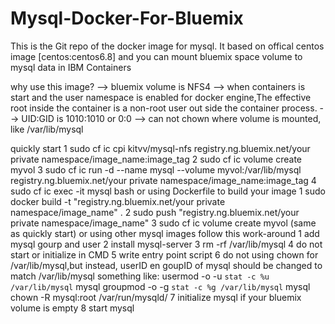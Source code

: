 # Mysql-Docker-For-Bluemix

This is the Git repo of the docker image for mysql.
It based on offical centos image [centos:centos6.8] and you can mount bluemix space volume to mysql data in IBM Containers

why use this image?
  --> bluemix volume is NFS4
  --> when containers is start and the user namespace is enabled for docker engine,The effective root inside the container is a non-root       user out side the container process.
  --> UID:GID is 1010:1010 or 0:0
  --> can not chown where volume is mounted, like /var/lib/mysql

quickly start
  1 sudo cf ic cpi kitvv/mysql-nfs registry.ng.bluemix.net/your private namespace/image_name:image_tag
  2 sudo cf ic volume create myvol
  3 sudo cf ic run -d --name mysql --volume myvol:/var/lib/mysql registry.ng.bluemix.net/your private namespace/image_name:image_tag
  4 sudo cf ic exec -it mysql bash
or using Dockerfile to build your image
  1 sudo docker build -t "registry.ng.bluemix.net/your private namespace/image_name" .
  2 sudo push "registry.ng.bluemix.net/your private namespace/image_name"
  3 sudo cf ic volume create myvol (same as quickly start)
or using other mysql images follow this work-around 
  1 add mysql gourp and user
  2 install mysql-server
  3 rm -rf /var/lib/mysql
  4 do not start or initialize in CMD
  5 write entry point script
  6 do not using chown for /var/lib/mysql,but instead, userID en goupID of mysql should be changed to match /var/lib/mysql
      something like:
      usermod -o -u `stat -c %u /var/lib/mysql` mysql
      groupmod -o -g `stat -c %g /var/lib/mysql` mysql
      chown -R mysql:root /var/run/mysqld/
  7 initialize mysql if your bluemix volume is empty
  8 start mysql
